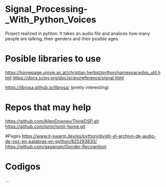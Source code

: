 # Signal_Processing-_With_Python_Voices
Project realized in pyhton. It takes an audio file and analices how many people are talking, their genders and their posible ages.

# Posible libraries to use
https://homepage.univie.ac.at/christian.herbst/python/namespacedsp_util.html
https://docs.scipy.org/doc/scipy/reference/signal.html

https://librosa.github.io/librosa/    (pretty interesting)

# Repos that may help
https://github.com/AllenDowney/ThinkDSP.git
https://github.com/ismir/ismir-home.git

#Pages 
https://www.it-swarm.dev/es/python/dividir-el-archivo-de-audio-de-voz-en-palabras-en-python/825293830/
https://github.com/gagangm/Gender-Recognition
# Codigos
...
